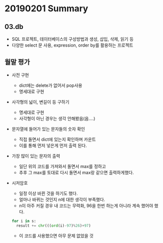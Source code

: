 # 20190201 Summary

## 03.db

* SQL 프로젝트, 데이터베이스의 구성방법과 생성, 삽입, 삭제, 읽기 등
* 다양한 select 문 사용, expression, order by를 활용하는 프로젝트

## 월말 평가

* 사전 구현
  * dict에는 delete가 없어서 pop사용
  * 명세대로 구현
* 사각형의 넓이, 변길이 등 구하기
  * 명세대로 구현
  * 사각형이 아닌 경우는 생각 안해봤음(음....)

* 문자열에 들어가 있는 문자들의 숫자 확인

  * 직접 돌면서 dict에 있는지 확인하며 카운트
  * 이를 통해 먼저 넣은게 먼저 출력 된다.

* 가장 많이 있는 문자의 출력

  * 일단 위의 코드를 가져와서 돌면서 max를 정하고
  * 추후 그 max를 토대로 다시 돌면서 max랑 같으면 출력하게했다.

* 시저암호

  * 일정 이상 바뀐 것을 하기도 했다.
  * 얼마나 바뀌는 것인지 n에 대한 생각이 부족했다.
  * n이 아주 커질 경우 내 코드는 무력화, 96을 한번 하는게 아니라 계속 했어야 했다.

  ```python
  for i in s:
  	result += chr(((ord(i)-97)%26)+97)
  ```

  * 이 코드를 사용했으면 아무 문제 없었을 것